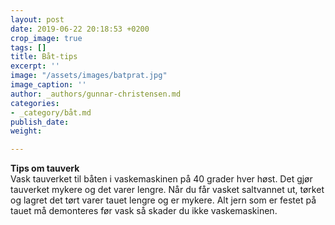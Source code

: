 ```yaml
---
layout: post
date: 2019-06-22 20:18:53 +0200
crop_image: true
tags: []
title: Båt-tips
excerpt: ''
image: "/assets/images/batprat.jpg"
image_caption: ''
author: _authors/gunnar-christensen.md
categories:
- _category/båt.md
publish_date: 
weight: 

---
```

**Tips om tauverk**  
Vask tauverket til båten i vaskemaskinen på 40 grader hver høst. Det gjør tauverket mykere og det varer lengre. Når du får vasket saltvannet ut, tørket og lagret det tørt varer tauet lengre og er mykere. Alt jern som er festet på tauet må demonteres før vask så skader du ikke vaskemaskinen.